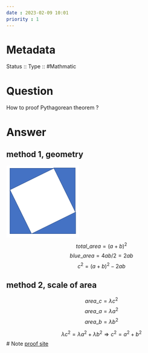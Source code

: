 ```yaml
---
date : 2023-02-09 10:01
priority : 1
---
```

# Metadata
Status :: 
Type :: #Mathmatic
# Question
How to proof Pythagorean theorem ?
# Answer
## method 1, geometry
![alt text](Pythagorean.PNG)
$$
total\_area = (a+b) ^2 
$$
$$
blue\_area = 4 ab/2 = 2ab
$$
$$
c^2 = (a+b)^2 -2ab
$$
## method 2, scale of area
$$
area\_c = \lambda c^2
$$
$$
area\_a = \lambda a^2
$$
$$
area\_b = \lambda b^2
$$


$$
\lambda c^2 = \lambda a^2 + \lambda b^2 \Rightarrow c^2 = a^2 + b^2 
$$# Note
[proof site](https://www.thenewslens.com/article/76301)